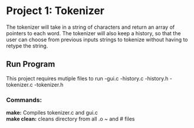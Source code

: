 Project 1: Tokenizer
====================
The tokenizer will take in a string of characters and return an array of pointers to each word. The tokenizer will also keep a history, so that the user can choose from previous inputs strings to tokenize without having to retype the string.

Run Program
---------------
This project requires mutiple files to run
-gui.c
-history.c
-history.h
-tokenizer.c
-tokenizer.h

### Commands:
**make:** Compiles tokenizer.c and gui.c  
**make clean:** cleans directory from all .o ~ and # files
